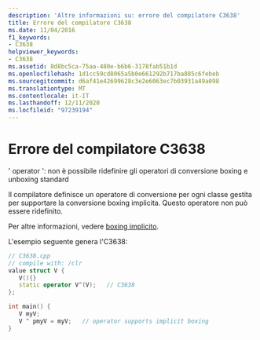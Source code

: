 ```yaml
---
description: 'Altre informazioni su: errore del compilatore C3638'
title: Errore del compilatore C3638
ms.date: 11/04/2016
f1_keywords:
- C3638
helpviewer_keywords:
- C3638
ms.assetid: 8d8bc5ca-75aa-480e-b6b6-3178fab51b1d
ms.openlocfilehash: 1d1cc59cd8065a5b0e661292b717ba885c6febeb
ms.sourcegitcommit: d6af41e42699628c3e2e6063ec7b03931a49a098
ms.translationtype: MT
ms.contentlocale: it-IT
ms.lasthandoff: 12/11/2020
ms.locfileid: "97239194"
---
```

# <a name="compiler-error-c3638"></a>Errore del compilatore C3638

' operator ': non è possibile ridefinire gli operatori di conversione boxing e unboxing standard

Il compilatore definisce un operatore di conversione per ogni classe gestita per supportare la conversione boxing implicita. Questo operatore non può essere ridefinito.

Per altre informazioni, vedere [boxing implicito](../../extensions/boxing-cpp-component-extensions.md).

L'esempio seguente genera l'C3638:

```cpp
// C3638.cpp
// compile with: /clr
value struct V {
   V(){}
   static operator V^(V);   // C3638
};

int main() {
   V myV;
   V ^ pmyV = myV;   // operator supports implicit boxing
}
```
